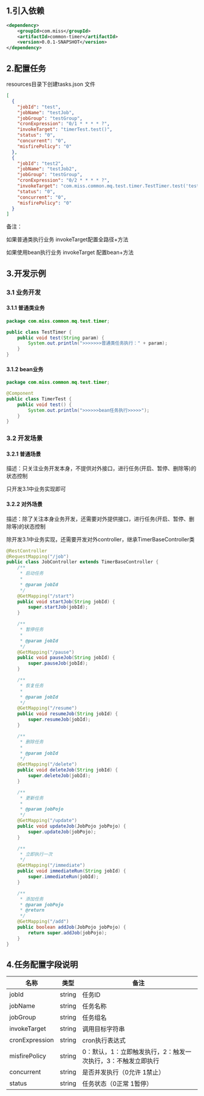 ## 1.引入依赖

```xml
<dependency>
    <groupId>com.miss</groupId>
    <artifactId>common-timer</artifactId>
    <version>0.0.1-SNAPSHOT</version>
</dependency>
```

## 2.配置任务

resources目录下创建tasks.json 文件

```json
[
  {
    "jobId": "test",
    "jobName": "testJob",
    "jobGroup": "testGroup",
    "cronExpression": "0/1 * * * * ?",
    "invokeTarget": "timerTest.test()",
    "status": "0",
    "concurrent": "0",
    "misfirePolicy": "0"
  },
  {
    "jobId": "test2",
    "jobName": "testJob2",
    "jobGroup": "testGroup",
    "cronExpression": "0/2 * * * * ?",
    "invokeTarget": "com.miss.common.mq.test.timer.TestTimer.test('test')",
    "status": "0",
    "concurrent": "0",
    "misfirePolicy": "0"
  }
]
```

备注：

如果普通类执行业务 invokeTarget配置全路径+方法

如果使用bean执行业务 invokeTarget 配置bean+方法

## 3.开发示例

### 3.1 业务开发

#### 3.1.1 普通类业务

```java
package com.miss.common.mq.test.timer;

public class TestTimer {
    public void test(String param) {
        System.out.println(">>>>>>>普通类任务执行：" + param);
    }
}
```

#### 3.1.2 bean业务

```java
package com.miss.common.mq.test.timer;

@Component
public class TimerTest {
    public void test() {
        System.out.println(">>>>>>bean任务执行>>>>>");
    }
}
```



### 3.2 开发场景

#### 3.2.1 普通场景

描述：只关注业务开发本身，不提供对外接口，进行任务(开启、暂停、删除等)的状态控制

只开发3.1中业务实现即可

#### 3.2.2 对外场景

描述：除了关注本身业务开发，还需要对外提供接口，进行任务(开启、暂停、删除等)的状态控制

除开发3.1中业务实现，还需要开发对外controller，继承TimerBaseController类

```java
@RestController
@RequestMapping("/job")
public class JobController extends TimerBaseController {
    /**
     * 启动任务
     *
     * @param jobId
     */
    @GetMapping("/start")
    public void startJob(String jobId) {
        super.startJob(jobId);
    }

    /**
     * 暂停任务
     *
     * @param jobId
     */
    @GetMapping("/pause")
    public void pauseJob(String jobId) {
        super.pauseJob(jobId);
    }

    /**
     * 恢复任务
     *
     * @param jobId
     */
    @GetMapping("/resume")
    public void resumeJob(String jobId) {
        super.resumeJob(jobId);
    }

    /**
     * 删除任务
     *
     * @param jobId
     */
    @GetMapping("/delete")
    public void deleteJob(String jobId) {
        super.deleteJob(jobId);
    }

    /**
     * 更新任务
     *
     * @param jobPojo
     */
    @GetMapping("/update")
    public void updateJob(JobPojo jobPojo) {
        super.updateJob(jobPojo);
    }

    /**
     * 立即执行一次
     */
    @GetMapping("/immediate")
    public void immediateRun(String jobId) {
        super.immediateRun(jobId);
    }

    /**
     * 添加任务
     * @param jobPojo
     * @return
     */
    @GetMapping("/add")
    public boolean addJob(JobPojo jobPojo) {
        return super.addJob(jobPojo);
    }
}
```



## 4.任务配置字段说明

| 名称           | 类型   | 备注                                                         |
| -------------- | ------ | ------------------------------------------------------------ |
| jobId          | string | 任务ID                                                       |
| jobName        | string | 任务名称                                                     |
| jobGroup       | string | 任务组名                                                     |
| invokeTarget   | string | 调用目标字符串                                               |
| cronExpression | string | cron执行表达式                                               |
| misfirePolicy  | string | 0：默认，1：立即触发执行，2：触发一次执行，3：不触发立即执行 |
| concurrent     | string | 是否并发执行（0允许 1禁止）                                  |
| status         | string | 任务状态（0正常 1暂停）                                      |

